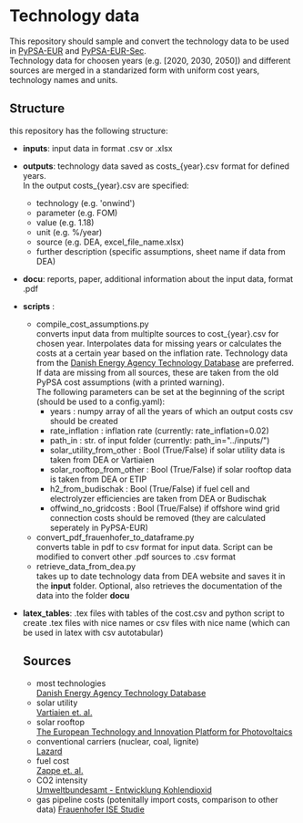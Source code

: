 # Technology data

This repository should sample and convert the technology data to be used in [PyPSA-EUR](https://github.com/PyPSA/pypsa-eur.git) and [PyPSA-EUR-Sec](https://github.com/PyPSA/pypsa-eur-sec.git).   
Technology data for choosen years (e.g. [2020, 2030, 2050]) and different sources are merged in a standarized form with uniform cost years, technology names and units.

## Structure
this repository has the following structure: 

* **inputs**: input data in format .csv or .xlsx
* **outputs**: technology data saved as costs_{year}.csv format for defined years.  
               In the output costs_{year}.csv are specified:  
  * technology (e.g. 'onwind')
  * parameter (e.g. FOM) 
  * value (e.g. 1.18)
  * unit (e.g. %/year)
  * source (e.g. DEA, excel_file_name.xlsx) 
  * further description (specific assumptions, sheet name if data from DEA)
* **docu**: reports, paper, additional information about the input data, format .pdf
* **scripts** : 
  * compile_cost_assumptions.py   
    converts input data from multiplte sources to cost_{year}.csv for chosen year. Interpolates data for missing years or calculates the costs at a certain year based on the inflation rate. Technology data from the [Danish Energy Agency Technology Database](https://ens.dk/en/our-services/projections-and-models/technology-data) are preferred.   
If data are missing from all sources, these are taken from the old PyPSA cost
assumptions (with a printed warning).   
The following parameters can be set at the beginning of the script (should be used to a config.yaml):
      * years : numpy array of all the years of which an output costs csv should be created
      * rate_inflation : inflation rate (currently: rate_inflation=0.02)
      * path_in : str. of input folder (currently: path_in="../inputs/")
      * solar_utility_from_other : Bool (True/False) if solar utility data is taken from DEA or Vartiaien
      * solar_rooftop_from_other : Bool (True/False) if solar rooftop data is taken from DEA or ETIP
      * h2_from_budischak : Bool (True/False) if fuel cell and electrolyzer efficiencies are taken from DEA or Budischak
      * offwind_no_gridcosts : Bool (True/False) if offshore wind grid connection costs should be removed (they are calculated seperately in PyPSA-EUR)
  * convert_pdf_frauenhofer_to_dataframe.py   
  converts table in pdf to csv format for input data. Script can be modified to convert other .pdf sources to .csv format
  * retrieve_data_from_dea.py   
  takes up to date technology data from DEA website and saves it in the **input** folder. Optional, also retrieves the documentation of the data into the folder **docu**  
* **latex_tables**: .tex files with tables of the cost.csv and python script to create .tex files with nice names or csv files with nice name (which can be used in latex with csv autotabular)
  
  
  ## Sources
  * most technologies  
   [Danish Energy Agency Technology Database](https://ens.dk/en/our-services/projections-and-models/technology-data)
  * solar utility  
  [Vartiaien et. al.](https://onlinelibrary.wiley.com/doi/full/10.1002/pip.3189)   
  * solar rooftop  
  [The European Technology and Innovation Platform for Photovoltaics](https://etip-pv.eu/)
  * conventional carriers (nuclear, coal, lignite)  
  [Lazard](https://www.lazard.com/media/451086/lazards-levelized-cost-of-energy-version-130-vf.pdf)
  * fuel cost  
  [Zappe et. al.](https://doi.org/10.1016/j.apenergy.2018.08.109)
  * CO2 intensity  
  [Umweltbundesamt - Entwicklung Kohlendioxid](https://www.umweltbundesamt.de/publikationen/entwicklung-der-spezifischen-kohlendioxid-5)
  * gas pipeline costs (potenitally import costs, comparison to other data)
  [Frauenhofer ISE Studie](https://www.ise.fraunhofer.de/de/veroeffentlichungen/studien/wege-zu-einem-klimaneutralen-energiesystem.html)
  
           
